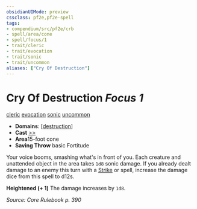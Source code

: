 ```yaml
---
obsidianUIMode: preview
cssclass: pf2e,pf2e-spell
tags:
- compendium/src/pf2e/crb
- spell/area/cone
- spell/focus/1
- trait/cleric
- trait/evocation
- trait/sonic
- trait/uncommon
aliases: ["Cry Of Destruction"]
---
```

# Cry Of Destruction *Focus 1*   
[cleric](../../Rules/traits/cleric.md)  [evocation](../../Rules/traits/evocation.md)  [sonic](../../Rules/traits/sonic.md)  [uncommon](../../Rules/traits/uncommon.md)  

- **Domains**: [[destruction](../setting/domains.md#Destruction)]
- **Cast** [>>](../../Rules/core-rulebook/chapter-9-playing-the-game.md#Actions "Two-Action") 
- **Area**15-foot cone
- **Saving Throw**  basic Fortitude

Your voice booms, smashing what's in front of you. Each creature and unattended object in the area takes `1d8` sonic damage. If you already dealt damage to an enemy this turn with a [Strike](../../Rules/actions/strike.md) or spell, increase the damage dice from this spell to d12s.

**Heightened (+ 1)** The damage increases by `1d8`.

*Source: Core Rulebook p. 390*